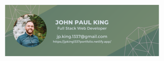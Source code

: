 ![a photo of JP King with title of "Full Stack Web Developer" followed by contact information](images/jpk_banner.png)